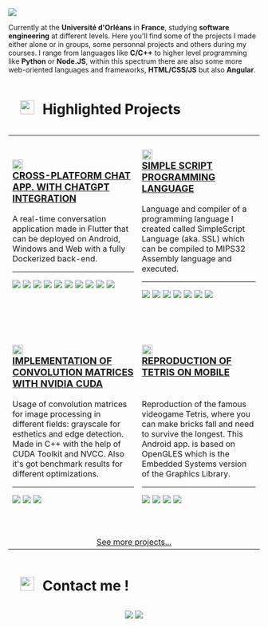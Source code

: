 <img src="https://i.imgur.com/nOYQ7Tf.jpg"/>

Currently at the **Université d'Orléans** in **France**, studying **software engineering** at different levels. Here you'll find some of the projects I made either alone or in groups, some personnal projects and others during my courses.
I range from languages like **C/C++** to higher level programming like **Python** or **Node.JS**, within this spectrum there are also some more web-oriented languages and frameworks, **HTML/CSS/JS** but also **Angular**.

<div id="user-content-toc">
  <ul>
    <summary><h1 style="display: inline-block;"><img height=28 style="margin-right: 10px" src="https://img.icons8.com/?size=512&id=B4pji8Bcxjff&format=png"/> Highlighted Projects</h1></summary>
  </ul>
</div>

<table>
  <tbody>
    <tr>
    <td width="506px">
      <h3><img height=21 style="margin-right: 10px" src="https://img.icons8.com/?size=512&id=7I3BjCqe9rjG&format=png"/><a href="https://github.com/Thomas-SBE/flutter-realtime-chat" style="display: flex; flex-direction: row; align-items: center; text-transform: uppercase">Cross-platform chat app. with ChatGPT integration</a></h3>
      <p>
        A real-time conversation application made in Flutter that can be deployed on Android, Windows and Web with a fully Dockerized back-end. 
      </p>
      <hr/>
      <div style="display: flex; flex-direction: row; flex-wrap: wrap; gap: 5px; padding-bottom: 10px">
        <img src="https://img.shields.io/badge/Docker-%230db7ed.svg?style=flat&logo=docker&logoColor=white"/>
        <img src="https://img.shields.io/badge/Flutter-%2302569B.svg?style=flat&logo=Flutter&logoColor=white"/>
        <img src="https://img.shields.io/badge/Windows-0078D6?style=flat&logo=windows&logoColor=white"/>
        <img src="https://img.shields.io/badge/Web%20Ready-4285F4?style=flat&logo=GoogleChrome&logoColor=white"/>
        <img src="https://img.shields.io/badge/Android-3DDC84?style=flat&logo=android&logoColor=white"/>
        <img src="https://img.shields.io/badge/Node.js-6DA55F?style=flat&logo=node.js&logoColor=white"/>
        <img src="https://img.shields.io/badge/Express.js-%23404d59.svg?style=flat&logo=express&logoColor=%2361DAFB"/>
        <img src="https://img.shields.io/badge/Postgres-%23316192.svg?style=flat&logo=postgresql&logoColor=white"/>
        <img src="https://img.shields.io/badge/ChatGPT's%20API-74aa9c?style=flat&logo=openai&logoColor=white"/>
        <img src="https://img.shields.io/badge/Visual%20Studio%20Code-0078d7.svg?style=flat&logo=visual-studio-code&logoColor=white"/>
      </div>
      <p>&nbsp;</p>
    </td>
    <td width="506px">
      <h3><img height=21 style="margin-right: 10px" src="https://img.icons8.com/?size=512&id=dJwi40iPshMK&format=png"/><a href="https://github.com/Thomas-SBE/simple-script" style="display: flex; flex-direction: row; align-items: center; text-transform: uppercase">Simple Script Programming Language<br></a></h3>
      <p>
        Language and compiler of a programming language I created called SimpleScript Language (aka. SSL) which can be compiled to MIPS32 Assembly language and executed.
      </p>
      <hr/>
      <div style="display: flex; flex-direction: row; flex-wrap: wrap; gap: 5px; padding-bottom: 10px; justify-items: flex-end" align="right">
        <img src="https://img.shields.io/badge/Java-%23ED8B00.svg?style=flat&logo=openjdk&logoColor=white"/>
        <img src="https://img.shields.io/badge/MIPS32%20Assembly-%2306F.svg?style=flat&logo=assemblyscript&logoColor=white"/>
        <img src="https://img.shields.io/badge/Apache%20Maven-C71A36?style=falt&logo=Apache%20Maven&logoColor=white"/>
        <img src="https://img.shields.io/badge/Debian-D70A53?style=flat&logo=debian&logoColor=white"/>
        <img src="https://img.shields.io/badge/Shell_Script-%23121011.svg?style=flat&logo=gnu-bash&logoColor=white"/>
        <img src="https://img.shields.io/badge/ANoTher%20Language%20Recognition%20v4-red?style=flat&color=%230D0D0D&logo=openjdk&logoColor=white"/>
        <img src="https://img.shields.io/badge/IDEA%20IntelliJ%20Suite-000000.svg?style=flat&logo=intellij-idea&logoColor=white"/>
      </div>
      <p>&nbsp;</p>
    </td>
    </tr> 
    <tr>
    <td width="506px">
      <h3><img height=21 style="margin-right: 10px" src="https://img.icons8.com/?size=512&id=eLp0UzmXETI1&format=png"/><a href="https://github.com/Thomas-SBE/cuda-convolutions" style="display: flex; flex-direction: row; align-items: center; text-transform: uppercase">Implementation of Convolution matrices with Nvidia CUDA</a></h3>
      <p>
        Usage of convolution matrices for image processing in different fields: grayscale for esthetics and edge detection. Made in C++ with the help of CUDA Toolkit and NVCC. Also it's got benchmark results for different optimizations.
      </p>
      <hr/>
      <div style="display: flex; flex-direction: row; flex-wrap: wrap; gap: 5px; padding-bottom: 10px">
        <img src="https://img.shields.io/badge/C++-%2300599C.svg?style=flat&logo=c%2B%2B&logoColor=white"/>
        <img src="https://img.shields.io/badge/Nvidia%20CUDA%20Toolkit-%2376B900.svg?style=flat&logo=nVIDIA&logoColor=white"/>
        <img src="https://img.shields.io/badge/Visual%20Studio%20Code-0078d7.svg?style=flat&logo=visual-studio-code&logoColor=white"/>
      </div>
      <p>&nbsp;</p>
    </td>
    <td width="506px">
      <h3><img height=21 style="margin-right: 10px" src="https://img.icons8.com/?size=512&id=M8IptVY4QwfY&format=png"/><a href="https://github.com/Thomas-SBE/opengles-tetris" style="display: flex; flex-direction: row; align-items: center; text-transform: uppercase">Reproduction of Tetris on Mobile<br><br></a></h3>
      <p>
        Reproduction of the famous videogame Tetris, where you can make bricks fall and need to survive the longest. This Android app. is based on OpenGLES which is the Embedded Systems version of the Graphics Library.
      </p>
      <hr/>
      <div style="display: flex; flex-direction: row; flex-wrap: wrap; gap: 5px; padding-bottom: 10px; justify-items: flex-end" align="right">
        <img src="https://img.shields.io/badge/Java-%23ED8B00.svg?style=flat&logo=openjdk&logoColor=white"/>
        <img src="https://img.shields.io/badge/OpenGL%20Embedded%20System-%23FFFFFF.svg?style=flat&logo=opengl"/>
        <img src="https://img.shields.io/badge/Android%20Studio-3DDC84.svg?style=flat&logo=android-studio&logoColor=white"/>
        <img src="https://img.shields.io/badge/Android-3DDC84?style=flat&logo=android&logoColor=white"/>
      </div>
      <p>&nbsp;</p>
    </td>
    </tr>
    <tr>
      <td colspan=2 align="center"><a href="https://github.com/Thomas-SBE?tab=repositories">See more projects...</a></td>
    </tr>
  </tbody>
</table>

<div id="user-content-toc">
  <ul>
    <summary><h1 style="display: inline-block;"><img height=28 style="margin-right: 10px" src="https://img.icons8.com/?size=512&id=RAJumtHjdFxO&format=png"/> Contact me !</h1></summary>
  </ul>
</div>

<div align="center">
  <a href="mailto:tsbe.contact@gmail.com"><img src="https://img.shields.io/badge/%20tsbe.contact%40gmail.com%20-D14836?style=flat&logo=gmail&logoColor=white"/></a>
  <a href="https://www.linkedin.com/in/tsbe/"><img src="https://img.shields.io/badge/%20BERTHELOT%20Thomas%20-%230077B5.svg?style=flat&logo=linkedin&logoColor=white"/></a>
</div>
